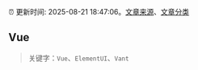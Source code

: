 :alarm_clock: 更新时间: 2025-08-21 18:47:06。[文章来源](/README.md)、[文章分类](/TAGS.md)

## Vue


> 关键字：`Vue`、`ElementUI`、`Vant`



